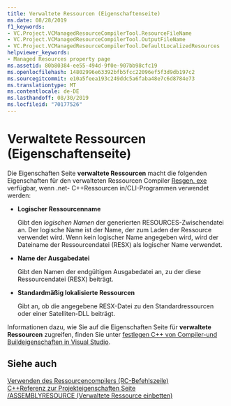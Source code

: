 ```yaml
---
title: Verwaltete Ressourcen (Eigenschaftenseite)
ms.date: 08/28/2019
f1_keywords:
- VC.Project.VCManagedResourceCompilerTool.ResourceFileName
- VC.Project.VCManagedResourceCompilerTool.OutputFileName
- VC.Project.VCManagedResourceCompilerTool.DefaultLocalizedResources
helpviewer_keywords:
- Managed Resources property page
ms.assetid: 80b80384-ee55-494d-9f0e-907bb98cfc19
ms.openlocfilehash: 14802996e63392bfb5fcc22096ef5f3d9db197c2
ms.sourcegitcommit: e10a5feea193c249ddc5a6faba48e7c6d8784e73
ms.translationtype: MT
ms.contentlocale: de-DE
ms.lasthandoff: 08/30/2019
ms.locfileid: "70177526"
---
```

# <a name="managed-resources-property-page"></a>Verwaltete Ressourcen (Eigenschaftenseite)

Die Eigenschaften Seite **verwaltete Ressourcen** macht die folgenden Eigenschaften für den verwalteten Ressourcen Compiler [Resgen. exe](/dotnet/framework/tools/resgen-exe-resource-file-generator) verfügbar, wenn .net- C++Ressourcen in/CLI-Programmen verwendet werden:

- **Logischer Ressourcenname**

   Gibt den *logischen Namen* der generierten RESOURCES-Zwischendatei an. Der logische Name ist der Name, der zum Laden der Ressource verwendet wird. Wenn kein logischer Name angegeben wird, wird der Dateiname der Ressourcendatei (RESX) als logischer Name verwendet.

- **Name der Ausgabedatei**

   Gibt den Namen der endgültigen Ausgabedatei an, zu der diese Ressourcendatei (RESX) beiträgt.

- **Standardmäßig lokalisierte Ressourcen**

   Gibt an, ob die angegebene RESX-Datei zu den Standardressourcen oder einer Satelliten-DLL beiträgt.

Informationen dazu, wie Sie auf die Eigenschaften Seite für **verwaltete Ressourcen** zugreifen, finden Sie unter [festlegen C++ von Compiler-und Buildeigenschaften in Visual Studio](../working-with-project-properties.md).

## <a name="see-also"></a>Siehe auch

[Verwenden des Ressourcencompilers (RC-Befehlszeile)](/windows/win32/menurc/using-rc-the-rc-command-line-)<br>
[C++Referenz zur Projekteigenschaften Seite](property-pages-visual-cpp.md)<br>
[/ASSEMBLYRESOURCE (Verwaltete Ressource einbetten)](assemblyresource-embed-a-managed-resource.md)
